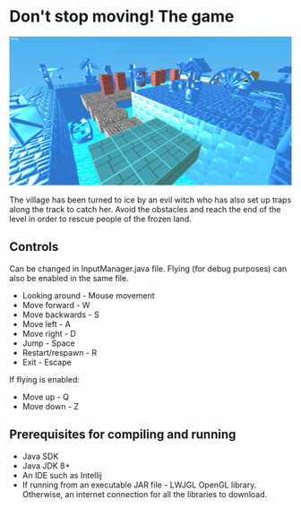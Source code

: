 # Don't stop moving! The game

<img src="https://raw.githubusercontent.com/LayoutXML/Dont-Stop-Moving.-The-Game/master/screenshot.png" alt="Game Screenshot">

The village has been turned to ice by an evil witch who has also set up traps along the track to catch her. Avoid the obstacles and reach the end of the level in order to rescue people of the frozen land.

## Controls

Can be changed in InputManager.java file. Flying (for debug purposes) can also be enabled in the same file.

* Looking around - Mouse movement
* Move forward - W
* Move backwards - S
* Move left - A
* Move right - D
* Jump - Space
* Restart/respawn - R
* Exit - Escape

If flying is enabled:
* Move up - Q
* Move down - Z

## Prerequisites for compiling and running

* Java SDK
* Java JDK 8+
* An IDE such as Intellij
* If running from an executable JAR file - LWJGL OpenGL library. Otherwise, an internet connection for all the libraries to download.
